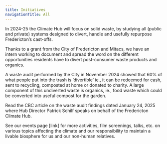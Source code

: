 ```yaml
---
title: Initiatives
navigationTitle: All
---
```

In 2024-25 the Climate Hub will focus on solid waste, by studying all (public and private) systems designed to divert, handle and usefully repurpose Fredericton’s cast-offs.

Thanks to a grant from the City of Fredericton and Mitacs, we have an intern working to document and spread the word on the different opportunities residents have to divert post-consumer waste products and organics. 

A waste audit performed by the City in November 2024 showed that 60% of what people put into the trash is ‘divertible’ ie., it can be redeemed for cash, sent to recycling, composted at home or donated to charity. A large component of this undiverted waste is organics, ie., food waste which could be converted into useful compost for the garden.

Read the CBC article on the waste audit findings dated January 24, 2025 where Hub Director Patrick Schilf speaks on behalf of the Fredericton Climate Hub.

See our events page [link] for more activities, film screenings, talks, etc. on various topics affecting the climate and our responsibility to maintain a livable biosphere for us and our non-human relatives.
